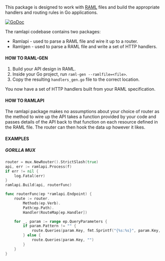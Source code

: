 This package is designed to work with [RAML](http://raml.org) files and build the appropriate handlers and routing rules in Go applications.

[![GoDoc](https://godoc.org/github.com/EconomistDigitalSolutions/ramlapi?status.svg)](https://godoc.org/github.com/EconomistDigitalSolutions/ramlapi)

The ramlapi codebase contains two packages:

* Ramlapi - used to parse a RAML file and wire it up to a router.
* Ramlgen - used to parse a RAML file and write a set of HTTP handlers.

#### HOW TO RAML-GEN

1. Build your API design in RAML.
2. Inside your Go project, run `raml-gen --ramlfile=<file>`.
3. Copy the resulting `handlers_gen.go` file to the correct location.

You now have a set of HTTP handlers built from your RAML specification.

#### HOW TO RAMLAPI

The ramlapi package makes no assumptions about your choice of router as the
method to wire up the API takes a function provided by your code and
passes details of the API back to that function on each resource defined
in the RAML file. The router can then hook the data up however it likes.

#### EXAMPLES

##### GORILLA MUX

```go
router = mux.NewRouter().StrictSlash(true)
api, err := ramlapi.Process(f)
if err != nil {
	log.Fatal(err)
}
ramlapi.Build(api, routerFunc)

func routerFunc(ep *ramlapi.Endpoint) {
	route := router.
		Methods(ep.Verb).
		Path(ep.Path).
		Handler(RouteMap[ep.Handler])

	for _, param := range ep.QueryParameters {
		if param.Pattern != "" {
			route.Queries(param.Key, fmt.Sprintf("{%s:%s}", param.Key, param.Pattern))
		} else {
			route.Queries(param.Key, "")
		}
	}
}
```